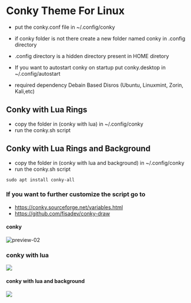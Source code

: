 # Conky Theme For Linux

* put the conky.conf file in ~/.config/conky

* if conky folder is not there create a new folder named conky in .config directory

* .config directory is a hidden directory present in HOME diretory

* If you want to autostart conky on startup put conky.desktop in ~/.config/autostart

* required dependency Debain Based Disros (Ubuntu, Linuxmint, Zorin, Kali,etc)

## Conky with Lua Rings

- copy the folder in (conky with lua) in ~/.config/conky
- run the conky.sh script

## Conky with Lua Rings and Background

- copy the folder in (conky with lua and background) in ~/.config/conky
- run the conky.sh script

```
sudo apt install conky-all
```

### If you want to further customize the script go to

* https://conky.sourceforge.net/variables.html
* https://github.com/fisadev/conky-draw

#### conky

![preview-02](https://user-images.githubusercontent.com/76923011/194838536-06e0c5cb-d156-4338-923a-7e32e05bb5c4.png)

### conky with lua

![](https://github.com/abhishek-mallav/conky-remix/blob/main/Preview/preview-04.png)



#### conky with lua and background

![](https://github.com/abhishek-mallav/conky-remix/blob/main/Preview/preview-02.png)
